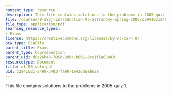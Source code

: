 ```yaml
---
content_type: resource
description: This file contains solutions to the problems in 2005 quiz 1.
file: /courses/8-282j-introduction-to-astronomy-spring-2006/c294102124995493fa901e426d9ab62a_q1_05_soln.pdf
file_type: application/pdf
learning_resource_types:
- Exams
license: https://creativecommons.org/licenses/by-nc-sa/4.0/
ocw_type: OCWFile
parent_title: Exams
parent_type: CourseSection
parent_uid: d5d26b48-785d-28bc-b6b1-6cc1f5e68483
resourcetype: Document
title: q1_05_soln.pdf
uid: c2941021-2499-5493-fa90-1e426d9ab62a
---
```

This file contains solutions to the problems in 2005 quiz 1.